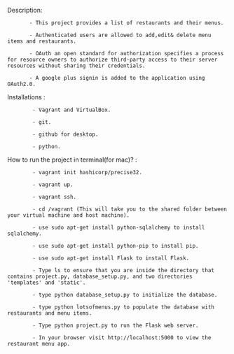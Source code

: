 Description:

           - This project provides a list of restaurants and their menus.
           
           - Authenticated users are allowed to add,edit& delete menu items and restaurants.
           
           - OAuth an open standard for authorization specifies a process for resource owners to authorize third-party access to their server resources without sharing their credentials.
           
           - A google plus signin is added to the application using OAuth2.0.
           
           
Installations :

            - Vagrant and VirtualBox.
             
            - git.
             
            - github for desktop.
             
            - python.
             

How to run the project in terminal(for mac)? :

            - vagrant init hashicorp/precise32.
             
            - vagrant up.
             
            - vagrant ssh.
             
            - cd /vagrant (This will take you to the shared folder between your virtual machine and host machine).
             
            - use sudo apt-get install python-sqlalchemy to install sqlalchemy.
            
            - use sudo apt-get install python-pip to install pip.
            
            - use sudo apt-get install Flask to install Flask.
            
            - Type ls to ensure that you are inside the directory that contains project.py, database_setup.py, and two directories  'templates' and 'static'.
            
            - type python database_setup.py to initialize the database.
            
            - type python lotsofmenus.py to populate the database with restaurants and menu items. 
            
            - Type python project.py to run the Flask web server.
            
            - In your browser visit http://localhost:5000 to view the restaurant menu app.


